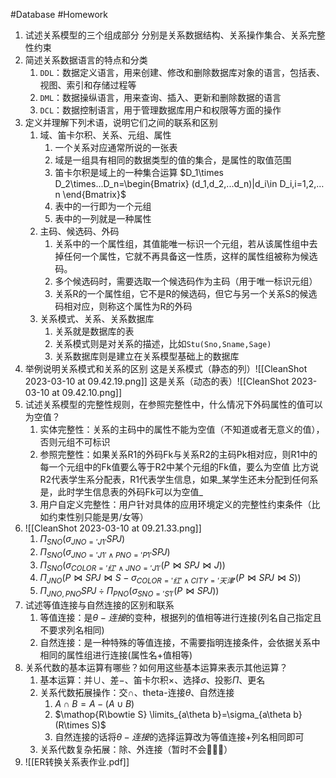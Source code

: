 #Database #Homework 
1. 试述关系模型的三个组成部分
   分别是关系数据结构、关系操作集合、关系完整性约束
2. 简述关系数据语言的特点和分类
   1. `DDL`：数据定义语言，用来创建、修改和删除数据库对象的语言，包括表、视图、索引和存储过程等
   2. `DML`：数据操纵语言，用来查询、插入、更新和删除数据的语言
   3. `DCL`：数据控制语言，用于管理数据库用户和权限等方面的操作
3. 定义并理解下列术语，说明它们之间的联系和区别
   1. 域、笛卡尔积、关系、元组、属性
      1. 一个关系对应通常所说的一张表
      2. 域是一组具有相同的数据类型的值的集合，是属性的取值范围
      3. 笛卡尔积是域上的一种集合运算
         $D_1\times D_2\times...D_n=\begin{Bmatrix} (d_1,d_2,...d_n)|d_i\in D_i,i=1,2,…n \end{Bmatrix}$
      4. 表中的一行即为一个元组
      5. 表中的一列就是一种属性
   2. 主码、候选码、外码
      1. 关系中的一个属性组，其值能唯一标识一个元组，若从该属性组中去掉任何一个属性，它就不再具备这一性质，这样的属性组被称为候选码。
      2. 多个候选码时，需要选取一个候选码作为主码（用于唯一标识元组）
      3. 关系R的一个属性组，它不是R的候选码，但它与另一个关系S的候选码相对应，则称这个属性为R的外码
   3. 关系模式、关系、关系数据库
      1. 关系就是数据库的表
      2. 关系模式则是对关系的描述，比如`Stu(Sno,Sname,Sage)`
      3. 关系数据库则是建立在关系模型基础上的数据库
4. 举例说明关系模式和关系的区别
   这是关系模式（静态的列）![[CleanShot 2023-03-10 at 09.42.19.png]]
   这是关系（动态的表）![[CleanShot 2023-03-10 at 09.42.10.png]]
5. 试述关系模型的完整性规则，在参照完整性中，什么情况下外码属性的值可以为空值？
   1. 实体完整性：关系的主码中的属性不能为空值（不知道或者无意义的值），否则元组不可标识
   2. 参照完整性：如果关系R1的外码Fk与关系R2的主码Pk相对应，则R1中的每一个元组中的Fk值要么等于R2中某个元组的Fk值，要么为空值
      比方说R2代表学生系分配表，R1代表学生信息，如果_某学生还未分配到任何系是，此时学生信息表的外码Fk可以为空值_
   3. 用户自定义完整性：用户针对具体的应用环境定义的完整性约束条件（比如约束性别只能是男/女等）
6. ![[CleanShot 2023-03-10 at 09.21.33.png]]
   1. $\Pi_{SNO}(\sigma_{JNO='J1'}SPJ)$
   2. $\Pi_{SNO}(\sigma_{JNO='J1' \wedge PNO='P1'}SPJ)$
   3. $\Pi_{SNO}\big( \sigma_{COLOR='红' \wedge JNO='J1'}(P\bowtie SPJ \bowtie J )\big)$
   4. $\Pi_{JNO}\big(P\bowtie SPJ \bowtie S-\sigma_{COLOR='红' \wedge CITY='天津'}(P\bowtie SPJ \bowtie S)\big)$
   5. $\Pi_{JNO,PNO}SPJ \div \Pi_{PNO}\big(\sigma_{SNO='S1'}(P\bowtie SPJ)\big)$
7. 试述等值连接与自然连接的区别和联系
   1. 等值连接：是$\theta-连接$的变种，根据列的值相等进行连接(列名自己指定且不要求列名相同)
   2. 自然连接：是一种特殊的等值连接，不需要指明连接条件，会依据关系中相同的属性组进行连接(属性名+值相等)
8. 关系代数的基本运算有哪些？如何用这些基本运算来表示其他运算？
   1. 基本运算：并$\cup$、差$-$、笛卡尔积$\times$、选择$\sigma$、投影$\Pi$、更名
   2. 关系代数拓展操作：交$\cap$、theta-连接$\theta$、自然连接
      1. $A\cap B=A-(A\cup B)$
      2. $\mathop{R\bowtie S} \limits_{a\theta b}=\sigma_{a\theta b}(R\times S)$
      3. 自然连接的话将$\theta-连接$的选择运算改为等值连接+列名相同即可
   3. 关系代数复杂拓展：除、外连接（暂时不会🙅🏻‍♀️）
9. ![[ER转换关系表作业.pdf]]

